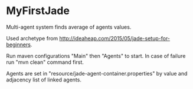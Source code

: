# MyFirstJade

Multi-agent system finds average of agents values.

Used archetype from http://ideaheap.com/2015/05/jade-setup-for-beginners.

Run maven configurations "Main" then "Agents" to start.
In case of failure run "mvn clean" command first.

Agents are set in "resource/jade-agent-container.properties"
by value and adjacency list of linked agents.
